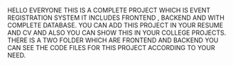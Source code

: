 HELLO EVERYONE
THIS IS A COMPLETE PROJECT WHICH IS EVENT REGISTRATION SYSTEM IT INCLUDES FRONTEND , BACKEND AND WITH COMPLETE DATABASE.
YOU CAN ADD THIS PROJECT IN YOUR RESUME AND CV AND ALSO YOU CAN SHOW THIS IN YOUR COLLEGE PROJECTS.
THERE IS A TWO FOLDER WHICH ARE FRONTEND AND BACKEND YOU CAN SEE THE CODE FILES FOR THIS PROJECT ACCORDING TO YOUR NEED.
